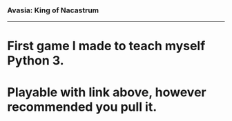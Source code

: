 ### Avasia: King of Nacastrum
---

# First game I made to teach myself Python 3.

# Playable with link above, however recommended you pull it.
